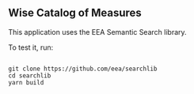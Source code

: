 ## Wise Catalog of Measures

This application  uses the EEA Semantic Search library.

To test it, run:

```

git clone https://github.com/eea/searchlib
cd searchlib
yarn build
```
